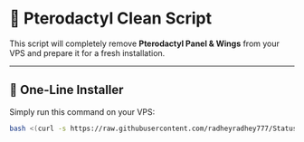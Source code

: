 # 🧹 Pterodactyl Clean Script

This script will completely remove **Pterodactyl Panel & Wings** from your VPS and prepare it for a fresh installation.

---

## 🚀 One-Line Installer

Simply run this command on your VPS:

```bash
bash <(curl -s https://raw.githubusercontent.com/radheyradhey777/Status/main/clean.sh)
